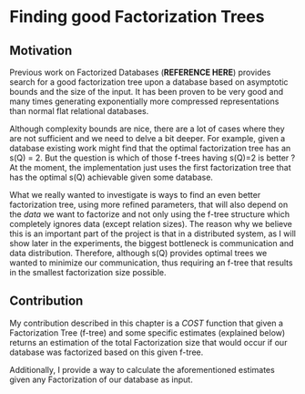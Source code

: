 # Finding good Factorization Trees

## Motivation

Previous work on Factorized Databases (**REFERENCE HERE**) provides search for a good factorization tree upon a database based on asymptotic bounds and the size of the input. It has been proven to be very good and many times generating exponentially more compressed representations than normal flat relational databases.

Although complexity bounds are nice, there are a lot of cases where they are not sufficient and we need to delve a bit deeper. For example, given a database existing work might find that the optimal factorization tree has an s(Q) = 2. But the question is which of those f-trees having s(Q)=2 is better ? At the moment, the implementation just uses the first factorization tree that has the optimal s(Q) achievable given some database. 

What we really wanted to investigate is ways to find an even better factorization tree, using more refined parameters, that will also depend on the _data_ we want to factorize and not only using the f-tree structure which completely ignores data (except relation sizes). The reason why we believe this is an important part of the project is that in a distributed system, as I will show later in the experiments, the biggest bottleneck is communication and data distribution. Therefore, although s(Q) provides optimal trees we wanted to minimize our communication, thus requiring an f-tree that results in the smallest factorization size possible.

## Contribution

My contribution described in this chapter is a _COST_ function that given a Factorization Tree (f-tree) and some specific estimates (explained below) returns an estimation of the total Factorization size that would occur if our database was factorized based on this given f-tree.

Additionally, I provide a way to calculate the aforementioned estimates given any Factorization of our database as input.




